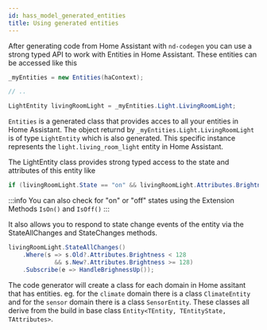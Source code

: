 ```yaml
---
id: hass_model_generated_entities
title: Using generated entities
---
```


After generating code from Home Assistant with `nd-codegen` you can use a strong typed API to work with Entities in Home Assistant. These entities can be accessed like this

```csharp
_myEntities = new Entities(haContext);

// ..

LightEntity livingRoomLight = _myEntities.Light.LivingRoomLight;
```

`Entities` is a generated class that provides acces to all your entities in Home Assistant. The object returnd by `_myEntities.Light.LivingRoomLight` is of type `LightEntity` which is also generated. This specific instance represents the `light.living_room_light` entity in Home Assistant.

The LightEntity class provides strong typed access to the state and attributes of this entity like 

```csharp
if (livingRoomLight.State == "on" && livingRoomLight.Attributes.Brightness > 100) // ...
```

:::info
You can also check for "on" or "off" states using the Extension Methods `IsOn()` and `IsOff()`
:::

It also allows you to respond to state change events of the entity via the StateAllChanges and StateChanges methods.

```csharp
livingRoomLight.StateAllChanges()
    .Where(s => s.Old?.Attributes.Brightness < 128 
             && s.New?.Attributes.Brightness >= 128)
    .Subscribe(e => HandleBrighnessUp());
```

The code generator will create a class for each domain in Home assitant that has entities. eg. for the `climate` domain there is a class `ClimateEntity` and for the `sensor` domain there is a class `SensorEntity`. These classes all derive from the build in base class `Entity<TEntity, TEntityState, TAttributes>`. 